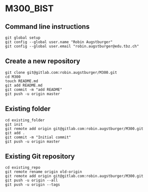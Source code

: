# M300_BIST
## Command line instructions
``` shell
git global setup
git config --global user.name "Robin Augstburger"
git config --global user.email "robin.augstburger@edu.tbz.ch" 
```

## Create a new repository
```shell
git clone git@gitlab.com:robin.augstburger/M300.git
cd M300
touch README.md
git add README.md
git commit -m "add README"
git push -u origin master
```

## Existing folder
```shell
cd existing_folder
git init
git remote add origin git@gitlab.com:robin.augstburger/M300.git
git add .
git commit -m "Initial commit"
git push -u origin master
```

## Existing Git repository
```shell
cd existing_repo
git remote rename origin old-origin
git remote add origin git@gitlab.com:robin.augstburger/M300.git
git push -u origin --all
git push -u origin --tags
```